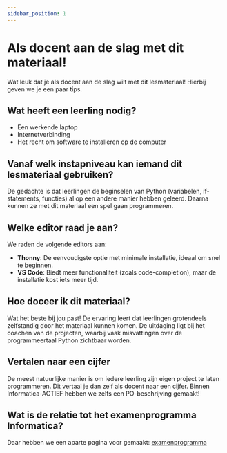 ```yaml
---
sidebar_position: 1
---
```


# Als docent aan de slag met dit materiaal!
Wat leuk dat je als docent aan de slag wilt met dit lesmateriaal!
Hierbij geven we je een paar tips.

## Wat heeft een leerling nodig?
- Een werkende laptop
- Internetverbinding
- Het recht om software te installeren op de computer

## Vanaf welk instapniveau kan iemand dit lesmateriaal gebruiken?
De gedachte is dat leerlingen de beginselen van Python (variabelen, if-statements, functies) al op een andere manier hebben geleerd. Daarna kunnen ze met dit materiaal een spel gaan programmeren.

## Welke editor raad je aan?
We raden de volgende editors aan:
- **Thonny**: De eenvoudigste optie met minimale installatie, ideaal om snel te beginnen.
- **VS Code**: Biedt meer functionaliteit (zoals code-completion), maar de installatie kost iets meer tijd.

## Hoe doceer ik dit materiaal?
Wat het beste bij jou past! De ervaring leert dat leerlingen grotendeels zelfstandig door het materiaal kunnen komen.
De uitdaging ligt bij het coachen van de projecten, waarbij vaak misvattingen over de programmeertaal Python zichtbaar worden.


## Vertalen naar een cijfer
De meest natuurlijke manier is om iedere leerling zijn eigen project te laten programmeren.
Dit vertaal je dan zelf als docent naar een cijfer. Binnen Informatica-ACTIEF hebben we zelfs een PO-beschrijving gemaakt!
 
## Wat is de relatie tot het examenprogramma Informatica?
Daar hebben we een aparte pagina voor gemaakt: [examenprogramma](examenprogramma.md)


